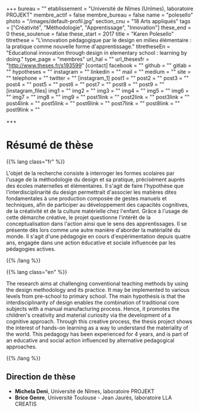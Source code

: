 +++
bureau = ""
etablissement = "Université de Nîmes (Unîmes), laboratoire PROJEKT"
membre_actif = false
membre_bureau = false
name = "polesello"
photo = "/images/default-profil.jpg"
section_cnu = "18 Arts appliqués"
tags = ["Créativité", "Méthodologie", "Apprentissage", "Innovation"]
these_end = 0
these_soutenue = false
these_start = 2017
title = "Karen Polesello"
titrethese = "L'innovation pédagogique par le design en milieu élémentaire : la pratique comme nouvelle forme d'apprentissage."
titretheseEn = "Educational innovation through design in elementary school : learning by doing."
type_page = "membres"
url_hal = ""
url_thesesfr = "http://www.theses.fr/s193599"
[contact]
facebook = ""
github = ""
gitlab = ""
hypotheses = ""
instagram = ""
linkedin = ""
mail = ""
medium = ""
site = ""
telephone = ""
twitter = ""
[instagram_1]
post1 = ""
post2 = ""
post3 = ""
post4 = ""
post5 = ""
post6 = ""
post7 = ""
post8 = ""
post9 = ""
[instagram_files]
img1 = ""
img2 = ""
img3 = ""
img4 = ""
img5 = ""
img6 = ""
img7 = ""
img8 = ""
img9 = ""
post1link = ""
post2link = ""
post3link = ""
post4link = ""
post5link = ""
post6link = ""
post7link = ""
post8link = ""
post9link = ""

+++
<!-- Supprimer les parties non remplies (supprimer les blocks de lang s'il n'y a pas deux langues). Tu es libre d'ajouter ce que tu veux à cette partie -->

# Résumé de thèse

{{% lang class="fr" %}}

L'objet de la recherche consiste à interroger les formes scolaires par l'usage de la méthodologie du design et sa pratique, précisément auprès des écoles maternelles et élémentaires. Il s'agit de faire l'hypothèse que l'interdisciplinarité du design permettrait d'associer les matières dites fondamentales à une production composée de gestes manuels et techniques, afin de participer au développement des capacités cognitives, de la créativité et de la culture matérielle chez l'enfant. Grâce à l'usage de cette démarche créative, le projet questionne l'intérêt de la conceptualisation dans l'action ainsi que le sens des apprentissages. Il se présente dès lors comme une autre manière d'aborder la matérialité du monde. Il s'agit d'une pédagogie en cours d'expérimentation depuis quatre ans, engagée dans une action éducative et sociale influencée par les pédagogies actives.

{{% /lang %}}

{{% lang class="en" %}}

The research aims at challenging conventional teaching methods by using the design methodology and its practice. It may be implemented to various levels from pre-school to primary school. The main hypothesis is that the interdisciplinarity of design enables the combination of traditional core subjects with a manual manufacturing process. Hence, it promotes the children's creativity and material curiosity via the development of a cognitive approach. Through this creative process, the thesis project shows the interest of hands-on learning as a way to understand the materiality of the world. This pedagogy has been experienced for 4 years, and is part of an educative and social action influenced by alternative pedagogical approaches.

{{% /lang %}}

## Direction de thèse

* **Michela Deni**, Université de Nîmes, laboratoire PROJEKT
* **Brice Genre**, Université Toulouse - Jean Jaurès, laboratoire LLA CREATIS